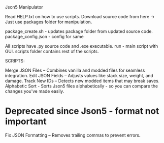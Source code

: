 Json5 Manipulator

Read HELP.txt on how to use scripts.
Download source code from here -> Just use packages folder for manipulation.

package_create.sh - updates package folder from updated source code.
package_config.json - config for same

All scripts have .py source code and .exe executable.
run - main script with GUI.
scripts folder contains rest of the scripts.

SCRIPTS:

Merge JSON Files – Combines vanilla and modded files for seamless integration.
Edit JSON Fields – Adjusts values like stack size, weight, and damage.
Track New IDs – Detects new modded items that may break saves.
Alphabetic Sort - Sorts Json5 files alphabetically - so you can compare the changes you've made easily.

# Deprecated since Json5 - format not important
Fix JSON Formatting – Removes trailing commas to prevent errors.
